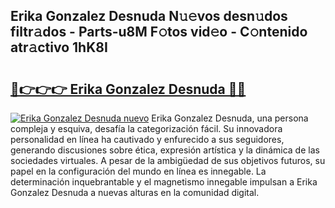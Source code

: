 ## Erika Gonzalez Desnuda N𝚞𝚎vos desn𝚞dos filtr𝚊dos - Parts-u8M F𝚘tos vid𝚎o - C𝚘ntenido atr𝚊ctivo 1hK8I

# <h2><a href="http://mba01ux.tromn.icu/?c=Erika+Gonzalez+Desnuda">🔗👉👉👉 Erika Gonzalez Desnuda 🔗🔗</a></h2>

[![Erika Gonzalez Desnuda nuevo](https://i.imgur.com/pEAQMta.gif)](http://mba01ux.tromn.icu/?c=Erika+Gonzalez+Desnuda)
Erika Gonzalez Desnuda, una persona compleja y esquiva, desafía la categorización fácil. Su innovadora personalidad en línea ha cautivado y enfurecido a sus seguidores, generando discusiones sobre ética, expresión artística y la dinámica de las sociedades virtuales. A pesar de la ambigüedad de sus objetivos futuros, su papel en la configuración del mundo en línea es innegable. La determinación inquebrantable y el magnetismo innegable impulsan a Erika Gonzalez Desnuda a nuevas alturas en la comunidad digital.
